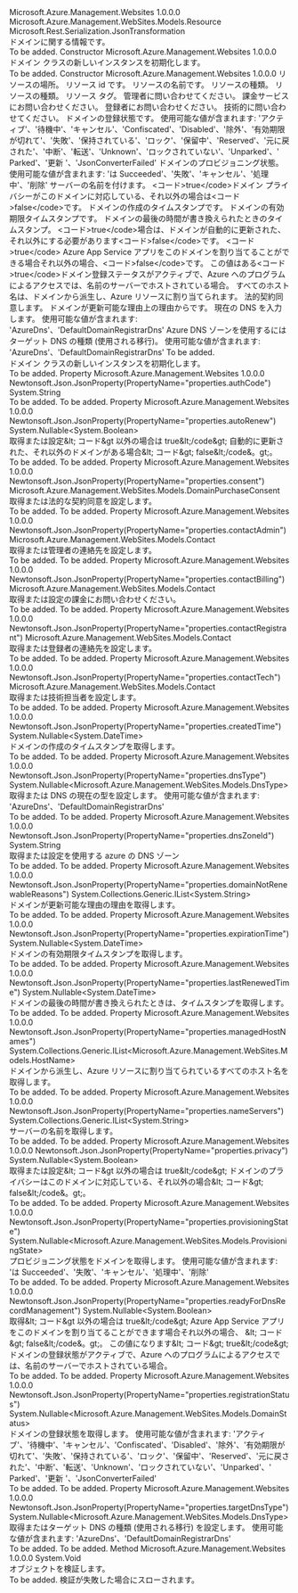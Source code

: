 <Type Name="Domain" FullName="Microsoft.Azure.Management.WebSites.Models.Domain">
  <TypeSignature Language="C#" Value="public class Domain : Microsoft.Azure.Management.WebSites.Models.Resource" />
  <TypeSignature Language="ILAsm" Value=".class public auto ansi beforefieldinit Domain extends Microsoft.Azure.Management.WebSites.Models.Resource" />
  <TypeSignature Language="DocId" Value="T:Microsoft.Azure.Management.WebSites.Models.Domain" />
  <TypeSignature Language="VB.NET" Value="Public Class Domain&#xA;Inherits Resource" />
  <TypeSignature Language="F#" Value="type Domain = class&#xA;    inherit Resource" />
  <AssemblyInfo>
    <AssemblyName>Microsoft.Azure.Management.Websites</AssemblyName>
    <AssemblyVersion>1.0.0.0</AssemblyVersion>
  </AssemblyInfo>
  <Base>
    <BaseTypeName>Microsoft.Azure.Management.WebSites.Models.Resource</BaseTypeName>
  </Base>
  <Interfaces />
  <Attributes>
    <Attribute>
      <AttributeName>Microsoft.Rest.Serialization.JsonTransformation</AttributeName>
    </Attribute>
  </Attributes>
  <Docs>
    <summary>
            ドメインに関する情報です。
            </summary>
    <remarks>To be added.</remarks>
  </Docs>
  <Members>
    <Member MemberName=".ctor">
      <MemberSignature Language="C#" Value="public Domain ();" />
      <MemberSignature Language="ILAsm" Value=".method public hidebysig specialname rtspecialname instance void .ctor() cil managed" />
      <MemberSignature Language="DocId" Value="M:Microsoft.Azure.Management.WebSites.Models.Domain.#ctor" />
      <MemberSignature Language="VB.NET" Value="Public Sub New ()" />
      <MemberType>Constructor</MemberType>
      <AssemblyInfo>
        <AssemblyName>Microsoft.Azure.Management.Websites</AssemblyName>
        <AssemblyVersion>1.0.0.0</AssemblyVersion>
      </AssemblyInfo>
      <Parameters />
      <Docs>
        <summary>
            ドメイン クラスの新しいインスタンスを初期化します。
            </summary>
        <remarks>To be added.</remarks>
      </Docs>
    </Member>
    <Member MemberName=".ctor">
      <MemberSignature Language="C#" Value="public Domain (string location, string id = null, string name = null, string kind = null, string type = null, System.Collections.Generic.IDictionary&lt;string,string&gt; tags = null, Microsoft.Azure.Management.WebSites.Models.Contact contactAdmin = null, Microsoft.Azure.Management.WebSites.Models.Contact contactBilling = null, Microsoft.Azure.Management.WebSites.Models.Contact contactRegistrant = null, Microsoft.Azure.Management.WebSites.Models.Contact contactTech = null, Nullable&lt;Microsoft.Azure.Management.WebSites.Models.DomainStatus&gt; registrationStatus = null, Nullable&lt;Microsoft.Azure.Management.WebSites.Models.ProvisioningState&gt; provisioningState = null, System.Collections.Generic.IList&lt;string&gt; nameServers = null, Nullable&lt;bool&gt; privacy = null, Nullable&lt;DateTime&gt; createdTime = null, Nullable&lt;DateTime&gt; expirationTime = null, Nullable&lt;DateTime&gt; lastRenewedTime = null, Nullable&lt;bool&gt; autoRenew = null, Nullable&lt;bool&gt; readyForDnsRecordManagement = null, System.Collections.Generic.IList&lt;Microsoft.Azure.Management.WebSites.Models.HostName&gt; managedHostNames = null, Microsoft.Azure.Management.WebSites.Models.DomainPurchaseConsent consent = null, System.Collections.Generic.IList&lt;string&gt; domainNotRenewableReasons = null, Nullable&lt;Microsoft.Azure.Management.WebSites.Models.DnsType&gt; dnsType = null, string dnsZoneId = null, Nullable&lt;Microsoft.Azure.Management.WebSites.Models.DnsType&gt; targetDnsType = null, string authCode = null);" />
      <MemberSignature Language="ILAsm" Value=".method public hidebysig specialname rtspecialname instance void .ctor(string location, string id, string name, string kind, string type, class System.Collections.Generic.IDictionary`2&lt;string, string&gt; tags, class Microsoft.Azure.Management.WebSites.Models.Contact contactAdmin, class Microsoft.Azure.Management.WebSites.Models.Contact contactBilling, class Microsoft.Azure.Management.WebSites.Models.Contact contactRegistrant, class Microsoft.Azure.Management.WebSites.Models.Contact contactTech, valuetype System.Nullable`1&lt;valuetype Microsoft.Azure.Management.WebSites.Models.DomainStatus&gt; registrationStatus, valuetype System.Nullable`1&lt;valuetype Microsoft.Azure.Management.WebSites.Models.ProvisioningState&gt; provisioningState, class System.Collections.Generic.IList`1&lt;string&gt; nameServers, valuetype System.Nullable`1&lt;bool&gt; privacy, valuetype System.Nullable`1&lt;valuetype System.DateTime&gt; createdTime, valuetype System.Nullable`1&lt;valuetype System.DateTime&gt; expirationTime, valuetype System.Nullable`1&lt;valuetype System.DateTime&gt; lastRenewedTime, valuetype System.Nullable`1&lt;bool&gt; autoRenew, valuetype System.Nullable`1&lt;bool&gt; readyForDnsRecordManagement, class System.Collections.Generic.IList`1&lt;class Microsoft.Azure.Management.WebSites.Models.HostName&gt; managedHostNames, class Microsoft.Azure.Management.WebSites.Models.DomainPurchaseConsent consent, class System.Collections.Generic.IList`1&lt;string&gt; domainNotRenewableReasons, valuetype System.Nullable`1&lt;valuetype Microsoft.Azure.Management.WebSites.Models.DnsType&gt; dnsType, string dnsZoneId, valuetype System.Nullable`1&lt;valuetype Microsoft.Azure.Management.WebSites.Models.DnsType&gt; targetDnsType, string authCode) cil managed" />
      <MemberSignature Language="DocId" Value="M:Microsoft.Azure.Management.WebSites.Models.Domain.#ctor(System.String,System.String,System.String,System.String,System.String,System.Collections.Generic.IDictionary{System.String,System.String},Microsoft.Azure.Management.WebSites.Models.Contact,Microsoft.Azure.Management.WebSites.Models.Contact,Microsoft.Azure.Management.WebSites.Models.Contact,Microsoft.Azure.Management.WebSites.Models.Contact,System.Nullable{Microsoft.Azure.Management.WebSites.Models.DomainStatus},System.Nullable{Microsoft.Azure.Management.WebSites.Models.ProvisioningState},System.Collections.Generic.IList{System.String},System.Nullable{System.Boolean},System.Nullable{System.DateTime},System.Nullable{System.DateTime},System.Nullable{System.DateTime},System.Nullable{System.Boolean},System.Nullable{System.Boolean},System.Collections.Generic.IList{Microsoft.Azure.Management.WebSites.Models.HostName},Microsoft.Azure.Management.WebSites.Models.DomainPurchaseConsent,System.Collections.Generic.IList{System.String},System.Nullable{Microsoft.Azure.Management.WebSites.Models.DnsType},System.String,System.Nullable{Microsoft.Azure.Management.WebSites.Models.DnsType},System.String)" />
      <MemberSignature Language="VB.NET" Value="Public Sub New (location As String, Optional id As String = null, Optional name As String = null, Optional kind As String = null, Optional type As String = null, Optional tags As IDictionary(Of String, String) = null, Optional contactAdmin As Contact = null, Optional contactBilling As Contact = null, Optional contactRegistrant As Contact = null, Optional contactTech As Contact = null, Optional registrationStatus As Nullable(Of DomainStatus) = null, Optional provisioningState As Nullable(Of ProvisioningState) = null, Optional nameServers As IList(Of String) = null, Optional privacy As Nullable(Of Boolean) = null, Optional createdTime As Nullable(Of DateTime) = null, Optional expirationTime As Nullable(Of DateTime) = null, Optional lastRenewedTime As Nullable(Of DateTime) = null, Optional autoRenew As Nullable(Of Boolean) = null, Optional readyForDnsRecordManagement As Nullable(Of Boolean) = null, Optional managedHostNames As IList(Of HostName) = null, Optional consent As DomainPurchaseConsent = null, Optional domainNotRenewableReasons As IList(Of String) = null, Optional dnsType As Nullable(Of DnsType) = null, Optional dnsZoneId As String = null, Optional targetDnsType As Nullable(Of DnsType) = null, Optional authCode As String = null)" />
      <MemberSignature Language="F#" Value="new Microsoft.Azure.Management.WebSites.Models.Domain : string * string * string * string * string * System.Collections.Generic.IDictionary&lt;string, string&gt; * Microsoft.Azure.Management.WebSites.Models.Contact * Microsoft.Azure.Management.WebSites.Models.Contact * Microsoft.Azure.Management.WebSites.Models.Contact * Microsoft.Azure.Management.WebSites.Models.Contact * Nullable&lt;Microsoft.Azure.Management.WebSites.Models.DomainStatus&gt; * Nullable&lt;Microsoft.Azure.Management.WebSites.Models.ProvisioningState&gt; * System.Collections.Generic.IList&lt;string&gt; * Nullable&lt;bool&gt; * Nullable&lt;DateTime&gt; * Nullable&lt;DateTime&gt; * Nullable&lt;DateTime&gt; * Nullable&lt;bool&gt; * Nullable&lt;bool&gt; * System.Collections.Generic.IList&lt;Microsoft.Azure.Management.WebSites.Models.HostName&gt; * Microsoft.Azure.Management.WebSites.Models.DomainPurchaseConsent * System.Collections.Generic.IList&lt;string&gt; * Nullable&lt;Microsoft.Azure.Management.WebSites.Models.DnsType&gt; * string * Nullable&lt;Microsoft.Azure.Management.WebSites.Models.DnsType&gt; * string -&gt; Microsoft.Azure.Management.WebSites.Models.Domain" Usage="new Microsoft.Azure.Management.WebSites.Models.Domain (location, id, name, kind, type, tags, contactAdmin, contactBilling, contactRegistrant, contactTech, registrationStatus, provisioningState, nameServers, privacy, createdTime, expirationTime, lastRenewedTime, autoRenew, readyForDnsRecordManagement, managedHostNames, consent, domainNotRenewableReasons, dnsType, dnsZoneId, targetDnsType, authCode)" />
      <MemberType>Constructor</MemberType>
      <AssemblyInfo>
        <AssemblyName>Microsoft.Azure.Management.Websites</AssemblyName>
        <AssemblyVersion>1.0.0.0</AssemblyVersion>
      </AssemblyInfo>
      <Parameters>
        <Parameter Name="location" Type="System.String" />
        <Parameter Name="id" Type="System.String" />
        <Parameter Name="name" Type="System.String" />
        <Parameter Name="kind" Type="System.String" />
        <Parameter Name="type" Type="System.String" />
        <Parameter Name="tags" Type="System.Collections.Generic.IDictionary&lt;System.String,System.String&gt;" />
        <Parameter Name="contactAdmin" Type="Microsoft.Azure.Management.WebSites.Models.Contact" />
        <Parameter Name="contactBilling" Type="Microsoft.Azure.Management.WebSites.Models.Contact" />
        <Parameter Name="contactRegistrant" Type="Microsoft.Azure.Management.WebSites.Models.Contact" />
        <Parameter Name="contactTech" Type="Microsoft.Azure.Management.WebSites.Models.Contact" />
        <Parameter Name="registrationStatus" Type="System.Nullable&lt;Microsoft.Azure.Management.WebSites.Models.DomainStatus&gt;" />
        <Parameter Name="provisioningState" Type="System.Nullable&lt;Microsoft.Azure.Management.WebSites.Models.ProvisioningState&gt;" />
        <Parameter Name="nameServers" Type="System.Collections.Generic.IList&lt;System.String&gt;" />
        <Parameter Name="privacy" Type="System.Nullable&lt;System.Boolean&gt;" />
        <Parameter Name="createdTime" Type="System.Nullable&lt;System.DateTime&gt;" />
        <Parameter Name="expirationTime" Type="System.Nullable&lt;System.DateTime&gt;" />
        <Parameter Name="lastRenewedTime" Type="System.Nullable&lt;System.DateTime&gt;" />
        <Parameter Name="autoRenew" Type="System.Nullable&lt;System.Boolean&gt;" />
        <Parameter Name="readyForDnsRecordManagement" Type="System.Nullable&lt;System.Boolean&gt;" />
        <Parameter Name="managedHostNames" Type="System.Collections.Generic.IList&lt;Microsoft.Azure.Management.WebSites.Models.HostName&gt;" />
        <Parameter Name="consent" Type="Microsoft.Azure.Management.WebSites.Models.DomainPurchaseConsent" />
        <Parameter Name="domainNotRenewableReasons" Type="System.Collections.Generic.IList&lt;System.String&gt;" />
        <Parameter Name="dnsType" Type="System.Nullable&lt;Microsoft.Azure.Management.WebSites.Models.DnsType&gt;" />
        <Parameter Name="dnsZoneId" Type="System.String" />
        <Parameter Name="targetDnsType" Type="System.Nullable&lt;Microsoft.Azure.Management.WebSites.Models.DnsType&gt;" />
        <Parameter Name="authCode" Type="System.String" />
      </Parameters>
      <Docs>
        <param name="location">リソースの場所。</param>
        <param name="id">リソース id です。</param>
        <param name="name">リソースの名前です。</param>
        <param name="kind">リソースの種類。</param>
        <param name="type">リソースの種類。</param>
        <param name="tags">リソース タグ。</param>
        <param name="contactAdmin">管理者に問い合わせてください。</param>
        <param name="contactBilling">課金サービスにお問い合わせください。</param>
        <param name="contactRegistrant">登録者にお問い合わせください。</param>
        <param name="contactTech">技術的に問い合わせてください。</param>
        <param name="registrationStatus">ドメインの登録状態です。
            使用可能な値が含まれます: 'アクティブ'、'待機中'、'キャンセル'、'Confiscated'、'Disabled'、'除外'、'有効期限が切れて'、'失敗'、'保持されている'、'ロック'、'保留中'、'Reserved'、'元に戻された'、'中断'、'転送'、'Unknown'、'ロックされていない'、'Unparked'、' Parked'、'更新 '、'JsonConverterFailed'</param>
        <param name="provisioningState">ドメインのプロビジョニング状態。 使用可能な値が含まれます: 'は Succeeded'、'失敗'、'キャンセル'、'処理中'、'削除'</param>
        <param name="nameServers">サーバーの名前を付けます。</param>
        <param name="privacy">&lt;コード&gt;true&lt;/code&gt;ドメイン プライバシーがこのドメインに対応している、それ以外の場合は&lt;コード&gt;false&lt;/code&gt;です。</param>
        <param name="createdTime">ドメインの作成のタイムスタンプです。</param>
        <param name="expirationTime">ドメインの有効期限タイムスタンプです。</param>
        <param name="lastRenewedTime">ドメインの最後の時間が書き換えられたときのタイムスタンプ。</param>
        <param name="autoRenew">&lt;コード&gt;true&lt;/code&gt;場合は、ドメインが自動的に更新された、それ以外にする必要があります&lt;コード&gt;false&lt;/code&gt;です。</param>
        <param name="readyForDnsRecordManagement">&lt;コード&gt;true&lt;/code&gt; Azure App Service アプリをこのドメインを割り当てることができる場合それ以外の場合、&lt;コード&gt;false&lt;/code&gt;です。 この値はある&lt;コード&gt;true&lt;/code&gt;ドメイン登録ステータスがアクティブで、Azure へのプログラムによるアクセスでは、名前のサーバーでホストされている場合。</param>
        <param name="managedHostNames">すべてのホスト名は、ドメインから派生し、Azure リソースに割り当てられます。</param>
        <param name="consent">法的契約同意します。</param>
        <param name="domainNotRenewableReasons">ドメインが更新可能な理由上の理由からです。</param>
        <param name="dnsType">現在の DNS を入力します。 使用可能な値が含まれます: 'AzureDns'、'DefaultDomainRegistrarDns'</param>
        <param name="dnsZoneId">Azure DNS ゾーンを使用するには</param>
        <param name="targetDnsType">ターゲット DNS の種類 (使用される移行)。 使用可能な値が含まれます: 'AzureDns'、'DefaultDomainRegistrarDns'</param>
        <param name="authCode">To be added.</param>
        <summary>
            ドメイン クラスの新しいインスタンスを初期化します。
            </summary>
        <remarks>To be added.</remarks>
      </Docs>
    </Member>
    <Member MemberName="AuthCode">
      <MemberSignature Language="C#" Value="public string AuthCode { get; set; }" />
      <MemberSignature Language="ILAsm" Value=".property instance string AuthCode" />
      <MemberSignature Language="DocId" Value="P:Microsoft.Azure.Management.WebSites.Models.Domain.AuthCode" />
      <MemberSignature Language="VB.NET" Value="Public Property AuthCode As String" />
      <MemberSignature Language="F#" Value="member this.AuthCode : string with get, set" Usage="Microsoft.Azure.Management.WebSites.Models.Domain.AuthCode" />
      <MemberType>Property</MemberType>
      <AssemblyInfo>
        <AssemblyName>Microsoft.Azure.Management.Websites</AssemblyName>
        <AssemblyVersion>1.0.0.0</AssemblyVersion>
      </AssemblyInfo>
      <Attributes>
        <Attribute>
          <AttributeName>Newtonsoft.Json.JsonProperty(PropertyName="properties.authCode")</AttributeName>
        </Attribute>
      </Attributes>
      <ReturnValue>
        <ReturnType>System.String</ReturnType>
      </ReturnValue>
      <Docs>
        <summary />
        <value>To be added.</value>
        <remarks>To be added.</remarks>
      </Docs>
    </Member>
    <Member MemberName="AutoRenew">
      <MemberSignature Language="C#" Value="public Nullable&lt;bool&gt; AutoRenew { get; set; }" />
      <MemberSignature Language="ILAsm" Value=".property instance valuetype System.Nullable`1&lt;bool&gt; AutoRenew" />
      <MemberSignature Language="DocId" Value="P:Microsoft.Azure.Management.WebSites.Models.Domain.AutoRenew" />
      <MemberSignature Language="VB.NET" Value="Public Property AutoRenew As Nullable(Of Boolean)" />
      <MemberSignature Language="F#" Value="member this.AutoRenew : Nullable&lt;bool&gt; with get, set" Usage="Microsoft.Azure.Management.WebSites.Models.Domain.AutoRenew" />
      <MemberType>Property</MemberType>
      <AssemblyInfo>
        <AssemblyName>Microsoft.Azure.Management.Websites</AssemblyName>
        <AssemblyVersion>1.0.0.0</AssemblyVersion>
      </AssemblyInfo>
      <Attributes>
        <Attribute>
          <AttributeName>Newtonsoft.Json.JsonProperty(PropertyName="properties.autoRenew")</AttributeName>
        </Attribute>
      </Attributes>
      <ReturnValue>
        <ReturnType>System.Nullable&lt;System.Boolean&gt;</ReturnType>
      </ReturnValue>
      <Docs>
        <summary>
            取得または設定&amp;lt; コード&amp;gt 以外の場合は true&amp;lt;/code&amp;gt; 自動的に更新された、それ以外のドメインがある場合&amp;lt; コード&amp;gt; false&amp;lt;/code&amp;。gt;。
            </summary>
        <value>To be added.</value>
        <remarks>To be added.</remarks>
      </Docs>
    </Member>
    <Member MemberName="Consent">
      <MemberSignature Language="C#" Value="public Microsoft.Azure.Management.WebSites.Models.DomainPurchaseConsent Consent { get; set; }" />
      <MemberSignature Language="ILAsm" Value=".property instance class Microsoft.Azure.Management.WebSites.Models.DomainPurchaseConsent Consent" />
      <MemberSignature Language="DocId" Value="P:Microsoft.Azure.Management.WebSites.Models.Domain.Consent" />
      <MemberSignature Language="VB.NET" Value="Public Property Consent As DomainPurchaseConsent" />
      <MemberSignature Language="F#" Value="member this.Consent : Microsoft.Azure.Management.WebSites.Models.DomainPurchaseConsent with get, set" Usage="Microsoft.Azure.Management.WebSites.Models.Domain.Consent" />
      <MemberType>Property</MemberType>
      <AssemblyInfo>
        <AssemblyName>Microsoft.Azure.Management.Websites</AssemblyName>
        <AssemblyVersion>1.0.0.0</AssemblyVersion>
      </AssemblyInfo>
      <Attributes>
        <Attribute>
          <AttributeName>Newtonsoft.Json.JsonProperty(PropertyName="properties.consent")</AttributeName>
        </Attribute>
      </Attributes>
      <ReturnValue>
        <ReturnType>Microsoft.Azure.Management.WebSites.Models.DomainPurchaseConsent</ReturnType>
      </ReturnValue>
      <Docs>
        <summary>
            取得または法的な契約同意を設定します。
            </summary>
        <value>To be added.</value>
        <remarks>To be added.</remarks>
      </Docs>
    </Member>
    <Member MemberName="ContactAdmin">
      <MemberSignature Language="C#" Value="public Microsoft.Azure.Management.WebSites.Models.Contact ContactAdmin { get; set; }" />
      <MemberSignature Language="ILAsm" Value=".property instance class Microsoft.Azure.Management.WebSites.Models.Contact ContactAdmin" />
      <MemberSignature Language="DocId" Value="P:Microsoft.Azure.Management.WebSites.Models.Domain.ContactAdmin" />
      <MemberSignature Language="VB.NET" Value="Public Property ContactAdmin As Contact" />
      <MemberSignature Language="F#" Value="member this.ContactAdmin : Microsoft.Azure.Management.WebSites.Models.Contact with get, set" Usage="Microsoft.Azure.Management.WebSites.Models.Domain.ContactAdmin" />
      <MemberType>Property</MemberType>
      <AssemblyInfo>
        <AssemblyName>Microsoft.Azure.Management.Websites</AssemblyName>
        <AssemblyVersion>1.0.0.0</AssemblyVersion>
      </AssemblyInfo>
      <Attributes>
        <Attribute>
          <AttributeName>Newtonsoft.Json.JsonProperty(PropertyName="properties.contactAdmin")</AttributeName>
        </Attribute>
      </Attributes>
      <ReturnValue>
        <ReturnType>Microsoft.Azure.Management.WebSites.Models.Contact</ReturnType>
      </ReturnValue>
      <Docs>
        <summary>
            取得または管理者の連絡先を設定します。
            </summary>
        <value>To be added.</value>
        <remarks>To be added.</remarks>
      </Docs>
    </Member>
    <Member MemberName="ContactBilling">
      <MemberSignature Language="C#" Value="public Microsoft.Azure.Management.WebSites.Models.Contact ContactBilling { get; set; }" />
      <MemberSignature Language="ILAsm" Value=".property instance class Microsoft.Azure.Management.WebSites.Models.Contact ContactBilling" />
      <MemberSignature Language="DocId" Value="P:Microsoft.Azure.Management.WebSites.Models.Domain.ContactBilling" />
      <MemberSignature Language="VB.NET" Value="Public Property ContactBilling As Contact" />
      <MemberSignature Language="F#" Value="member this.ContactBilling : Microsoft.Azure.Management.WebSites.Models.Contact with get, set" Usage="Microsoft.Azure.Management.WebSites.Models.Domain.ContactBilling" />
      <MemberType>Property</MemberType>
      <AssemblyInfo>
        <AssemblyName>Microsoft.Azure.Management.Websites</AssemblyName>
        <AssemblyVersion>1.0.0.0</AssemblyVersion>
      </AssemblyInfo>
      <Attributes>
        <Attribute>
          <AttributeName>Newtonsoft.Json.JsonProperty(PropertyName="properties.contactBilling")</AttributeName>
        </Attribute>
      </Attributes>
      <ReturnValue>
        <ReturnType>Microsoft.Azure.Management.WebSites.Models.Contact</ReturnType>
      </ReturnValue>
      <Docs>
        <summary>
            取得または設定の課金にお問い合わせください。
            </summary>
        <value>To be added.</value>
        <remarks>To be added.</remarks>
      </Docs>
    </Member>
    <Member MemberName="ContactRegistrant">
      <MemberSignature Language="C#" Value="public Microsoft.Azure.Management.WebSites.Models.Contact ContactRegistrant { get; set; }" />
      <MemberSignature Language="ILAsm" Value=".property instance class Microsoft.Azure.Management.WebSites.Models.Contact ContactRegistrant" />
      <MemberSignature Language="DocId" Value="P:Microsoft.Azure.Management.WebSites.Models.Domain.ContactRegistrant" />
      <MemberSignature Language="VB.NET" Value="Public Property ContactRegistrant As Contact" />
      <MemberSignature Language="F#" Value="member this.ContactRegistrant : Microsoft.Azure.Management.WebSites.Models.Contact with get, set" Usage="Microsoft.Azure.Management.WebSites.Models.Domain.ContactRegistrant" />
      <MemberType>Property</MemberType>
      <AssemblyInfo>
        <AssemblyName>Microsoft.Azure.Management.Websites</AssemblyName>
        <AssemblyVersion>1.0.0.0</AssemblyVersion>
      </AssemblyInfo>
      <Attributes>
        <Attribute>
          <AttributeName>Newtonsoft.Json.JsonProperty(PropertyName="properties.contactRegistrant")</AttributeName>
        </Attribute>
      </Attributes>
      <ReturnValue>
        <ReturnType>Microsoft.Azure.Management.WebSites.Models.Contact</ReturnType>
      </ReturnValue>
      <Docs>
        <summary>
            取得または登録者の連絡先を設定します。
            </summary>
        <value>To be added.</value>
        <remarks>To be added.</remarks>
      </Docs>
    </Member>
    <Member MemberName="ContactTech">
      <MemberSignature Language="C#" Value="public Microsoft.Azure.Management.WebSites.Models.Contact ContactTech { get; set; }" />
      <MemberSignature Language="ILAsm" Value=".property instance class Microsoft.Azure.Management.WebSites.Models.Contact ContactTech" />
      <MemberSignature Language="DocId" Value="P:Microsoft.Azure.Management.WebSites.Models.Domain.ContactTech" />
      <MemberSignature Language="VB.NET" Value="Public Property ContactTech As Contact" />
      <MemberSignature Language="F#" Value="member this.ContactTech : Microsoft.Azure.Management.WebSites.Models.Contact with get, set" Usage="Microsoft.Azure.Management.WebSites.Models.Domain.ContactTech" />
      <MemberType>Property</MemberType>
      <AssemblyInfo>
        <AssemblyName>Microsoft.Azure.Management.Websites</AssemblyName>
        <AssemblyVersion>1.0.0.0</AssemblyVersion>
      </AssemblyInfo>
      <Attributes>
        <Attribute>
          <AttributeName>Newtonsoft.Json.JsonProperty(PropertyName="properties.contactTech")</AttributeName>
        </Attribute>
      </Attributes>
      <ReturnValue>
        <ReturnType>Microsoft.Azure.Management.WebSites.Models.Contact</ReturnType>
      </ReturnValue>
      <Docs>
        <summary>
            取得または技術担当者を設定します。
            </summary>
        <value>To be added.</value>
        <remarks>To be added.</remarks>
      </Docs>
    </Member>
    <Member MemberName="CreatedTime">
      <MemberSignature Language="C#" Value="public Nullable&lt;DateTime&gt; CreatedTime { get; }" />
      <MemberSignature Language="ILAsm" Value=".property instance valuetype System.Nullable`1&lt;valuetype System.DateTime&gt; CreatedTime" />
      <MemberSignature Language="DocId" Value="P:Microsoft.Azure.Management.WebSites.Models.Domain.CreatedTime" />
      <MemberSignature Language="VB.NET" Value="Public ReadOnly Property CreatedTime As Nullable(Of DateTime)" />
      <MemberSignature Language="F#" Value="member this.CreatedTime : Nullable&lt;DateTime&gt;" Usage="Microsoft.Azure.Management.WebSites.Models.Domain.CreatedTime" />
      <MemberType>Property</MemberType>
      <AssemblyInfo>
        <AssemblyName>Microsoft.Azure.Management.Websites</AssemblyName>
        <AssemblyVersion>1.0.0.0</AssemblyVersion>
      </AssemblyInfo>
      <Attributes>
        <Attribute>
          <AttributeName>Newtonsoft.Json.JsonProperty(PropertyName="properties.createdTime")</AttributeName>
        </Attribute>
      </Attributes>
      <ReturnValue>
        <ReturnType>System.Nullable&lt;System.DateTime&gt;</ReturnType>
      </ReturnValue>
      <Docs>
        <summary>
            ドメインの作成のタイムスタンプを取得します。
            </summary>
        <value>To be added.</value>
        <remarks>To be added.</remarks>
      </Docs>
    </Member>
    <Member MemberName="DnsType">
      <MemberSignature Language="C#" Value="public Nullable&lt;Microsoft.Azure.Management.WebSites.Models.DnsType&gt; DnsType { get; set; }" />
      <MemberSignature Language="ILAsm" Value=".property instance valuetype System.Nullable`1&lt;valuetype Microsoft.Azure.Management.WebSites.Models.DnsType&gt; DnsType" />
      <MemberSignature Language="DocId" Value="P:Microsoft.Azure.Management.WebSites.Models.Domain.DnsType" />
      <MemberSignature Language="VB.NET" Value="Public Property DnsType As Nullable(Of DnsType)" />
      <MemberSignature Language="F#" Value="member this.DnsType : Nullable&lt;Microsoft.Azure.Management.WebSites.Models.DnsType&gt; with get, set" Usage="Microsoft.Azure.Management.WebSites.Models.Domain.DnsType" />
      <MemberType>Property</MemberType>
      <AssemblyInfo>
        <AssemblyName>Microsoft.Azure.Management.Websites</AssemblyName>
        <AssemblyVersion>1.0.0.0</AssemblyVersion>
      </AssemblyInfo>
      <Attributes>
        <Attribute>
          <AttributeName>Newtonsoft.Json.JsonProperty(PropertyName="properties.dnsType")</AttributeName>
        </Attribute>
      </Attributes>
      <ReturnValue>
        <ReturnType>System.Nullable&lt;Microsoft.Azure.Management.WebSites.Models.DnsType&gt;</ReturnType>
      </ReturnValue>
      <Docs>
        <summary>
            取得または DNS の現在の型を設定します。 使用可能な値が含まれます: 'AzureDns'、'DefaultDomainRegistrarDns'
            </summary>
        <value>To be added.</value>
        <remarks>To be added.</remarks>
      </Docs>
    </Member>
    <Member MemberName="DnsZoneId">
      <MemberSignature Language="C#" Value="public string DnsZoneId { get; set; }" />
      <MemberSignature Language="ILAsm" Value=".property instance string DnsZoneId" />
      <MemberSignature Language="DocId" Value="P:Microsoft.Azure.Management.WebSites.Models.Domain.DnsZoneId" />
      <MemberSignature Language="VB.NET" Value="Public Property DnsZoneId As String" />
      <MemberSignature Language="F#" Value="member this.DnsZoneId : string with get, set" Usage="Microsoft.Azure.Management.WebSites.Models.Domain.DnsZoneId" />
      <MemberType>Property</MemberType>
      <AssemblyInfo>
        <AssemblyName>Microsoft.Azure.Management.Websites</AssemblyName>
        <AssemblyVersion>1.0.0.0</AssemblyVersion>
      </AssemblyInfo>
      <Attributes>
        <Attribute>
          <AttributeName>Newtonsoft.Json.JsonProperty(PropertyName="properties.dnsZoneId")</AttributeName>
        </Attribute>
      </Attributes>
      <ReturnValue>
        <ReturnType>System.String</ReturnType>
      </ReturnValue>
      <Docs>
        <summary>
            取得または設定を使用する azure の DNS ゾーン
            </summary>
        <value>To be added.</value>
        <remarks>To be added.</remarks>
      </Docs>
    </Member>
    <Member MemberName="DomainNotRenewableReasons">
      <MemberSignature Language="C#" Value="public System.Collections.Generic.IList&lt;string&gt; DomainNotRenewableReasons { get; }" />
      <MemberSignature Language="ILAsm" Value=".property instance class System.Collections.Generic.IList`1&lt;string&gt; DomainNotRenewableReasons" />
      <MemberSignature Language="DocId" Value="P:Microsoft.Azure.Management.WebSites.Models.Domain.DomainNotRenewableReasons" />
      <MemberSignature Language="VB.NET" Value="Public ReadOnly Property DomainNotRenewableReasons As IList(Of String)" />
      <MemberSignature Language="F#" Value="member this.DomainNotRenewableReasons : System.Collections.Generic.IList&lt;string&gt;" Usage="Microsoft.Azure.Management.WebSites.Models.Domain.DomainNotRenewableReasons" />
      <MemberType>Property</MemberType>
      <AssemblyInfo>
        <AssemblyName>Microsoft.Azure.Management.Websites</AssemblyName>
        <AssemblyVersion>1.0.0.0</AssemblyVersion>
      </AssemblyInfo>
      <Attributes>
        <Attribute>
          <AttributeName>Newtonsoft.Json.JsonProperty(PropertyName="properties.domainNotRenewableReasons")</AttributeName>
        </Attribute>
      </Attributes>
      <ReturnValue>
        <ReturnType>System.Collections.Generic.IList&lt;System.String&gt;</ReturnType>
      </ReturnValue>
      <Docs>
        <summary>
            ドメインが更新可能な理由の理由を取得します。
            </summary>
        <value>To be added.</value>
        <remarks>To be added.</remarks>
      </Docs>
    </Member>
    <Member MemberName="ExpirationTime">
      <MemberSignature Language="C#" Value="public Nullable&lt;DateTime&gt; ExpirationTime { get; }" />
      <MemberSignature Language="ILAsm" Value=".property instance valuetype System.Nullable`1&lt;valuetype System.DateTime&gt; ExpirationTime" />
      <MemberSignature Language="DocId" Value="P:Microsoft.Azure.Management.WebSites.Models.Domain.ExpirationTime" />
      <MemberSignature Language="VB.NET" Value="Public ReadOnly Property ExpirationTime As Nullable(Of DateTime)" />
      <MemberSignature Language="F#" Value="member this.ExpirationTime : Nullable&lt;DateTime&gt;" Usage="Microsoft.Azure.Management.WebSites.Models.Domain.ExpirationTime" />
      <MemberType>Property</MemberType>
      <AssemblyInfo>
        <AssemblyName>Microsoft.Azure.Management.Websites</AssemblyName>
        <AssemblyVersion>1.0.0.0</AssemblyVersion>
      </AssemblyInfo>
      <Attributes>
        <Attribute>
          <AttributeName>Newtonsoft.Json.JsonProperty(PropertyName="properties.expirationTime")</AttributeName>
        </Attribute>
      </Attributes>
      <ReturnValue>
        <ReturnType>System.Nullable&lt;System.DateTime&gt;</ReturnType>
      </ReturnValue>
      <Docs>
        <summary>
            ドメインの有効期限タイムスタンプを取得します。
            </summary>
        <value>To be added.</value>
        <remarks>To be added.</remarks>
      </Docs>
    </Member>
    <Member MemberName="LastRenewedTime">
      <MemberSignature Language="C#" Value="public Nullable&lt;DateTime&gt; LastRenewedTime { get; }" />
      <MemberSignature Language="ILAsm" Value=".property instance valuetype System.Nullable`1&lt;valuetype System.DateTime&gt; LastRenewedTime" />
      <MemberSignature Language="DocId" Value="P:Microsoft.Azure.Management.WebSites.Models.Domain.LastRenewedTime" />
      <MemberSignature Language="VB.NET" Value="Public ReadOnly Property LastRenewedTime As Nullable(Of DateTime)" />
      <MemberSignature Language="F#" Value="member this.LastRenewedTime : Nullable&lt;DateTime&gt;" Usage="Microsoft.Azure.Management.WebSites.Models.Domain.LastRenewedTime" />
      <MemberType>Property</MemberType>
      <AssemblyInfo>
        <AssemblyName>Microsoft.Azure.Management.Websites</AssemblyName>
        <AssemblyVersion>1.0.0.0</AssemblyVersion>
      </AssemblyInfo>
      <Attributes>
        <Attribute>
          <AttributeName>Newtonsoft.Json.JsonProperty(PropertyName="properties.lastRenewedTime")</AttributeName>
        </Attribute>
      </Attributes>
      <ReturnValue>
        <ReturnType>System.Nullable&lt;System.DateTime&gt;</ReturnType>
      </ReturnValue>
      <Docs>
        <summary>
            ドメインの最後の時間が書き換えられたときは、タイムスタンプを取得します。
            </summary>
        <value>To be added.</value>
        <remarks>To be added.</remarks>
      </Docs>
    </Member>
    <Member MemberName="ManagedHostNames">
      <MemberSignature Language="C#" Value="public System.Collections.Generic.IList&lt;Microsoft.Azure.Management.WebSites.Models.HostName&gt; ManagedHostNames { get; }" />
      <MemberSignature Language="ILAsm" Value=".property instance class System.Collections.Generic.IList`1&lt;class Microsoft.Azure.Management.WebSites.Models.HostName&gt; ManagedHostNames" />
      <MemberSignature Language="DocId" Value="P:Microsoft.Azure.Management.WebSites.Models.Domain.ManagedHostNames" />
      <MemberSignature Language="VB.NET" Value="Public ReadOnly Property ManagedHostNames As IList(Of HostName)" />
      <MemberSignature Language="F#" Value="member this.ManagedHostNames : System.Collections.Generic.IList&lt;Microsoft.Azure.Management.WebSites.Models.HostName&gt;" Usage="Microsoft.Azure.Management.WebSites.Models.Domain.ManagedHostNames" />
      <MemberType>Property</MemberType>
      <AssemblyInfo>
        <AssemblyName>Microsoft.Azure.Management.Websites</AssemblyName>
        <AssemblyVersion>1.0.0.0</AssemblyVersion>
      </AssemblyInfo>
      <Attributes>
        <Attribute>
          <AttributeName>Newtonsoft.Json.JsonProperty(PropertyName="properties.managedHostNames")</AttributeName>
        </Attribute>
      </Attributes>
      <ReturnValue>
        <ReturnType>System.Collections.Generic.IList&lt;Microsoft.Azure.Management.WebSites.Models.HostName&gt;</ReturnType>
      </ReturnValue>
      <Docs>
        <summary>
            ドメインから派生し、Azure リソースに割り当てられているすべてのホスト名を取得します。
            </summary>
        <value>To be added.</value>
        <remarks>To be added.</remarks>
      </Docs>
    </Member>
    <Member MemberName="NameServers">
      <MemberSignature Language="C#" Value="public System.Collections.Generic.IList&lt;string&gt; NameServers { get; }" />
      <MemberSignature Language="ILAsm" Value=".property instance class System.Collections.Generic.IList`1&lt;string&gt; NameServers" />
      <MemberSignature Language="DocId" Value="P:Microsoft.Azure.Management.WebSites.Models.Domain.NameServers" />
      <MemberSignature Language="VB.NET" Value="Public ReadOnly Property NameServers As IList(Of String)" />
      <MemberSignature Language="F#" Value="member this.NameServers : System.Collections.Generic.IList&lt;string&gt;" Usage="Microsoft.Azure.Management.WebSites.Models.Domain.NameServers" />
      <MemberType>Property</MemberType>
      <AssemblyInfo>
        <AssemblyName>Microsoft.Azure.Management.Websites</AssemblyName>
        <AssemblyVersion>1.0.0.0</AssemblyVersion>
      </AssemblyInfo>
      <Attributes>
        <Attribute>
          <AttributeName>Newtonsoft.Json.JsonProperty(PropertyName="properties.nameServers")</AttributeName>
        </Attribute>
      </Attributes>
      <ReturnValue>
        <ReturnType>System.Collections.Generic.IList&lt;System.String&gt;</ReturnType>
      </ReturnValue>
      <Docs>
        <summary>
            サーバーの名前を取得します。
            </summary>
        <value>To be added.</value>
        <remarks>To be added.</remarks>
      </Docs>
    </Member>
    <Member MemberName="Privacy">
      <MemberSignature Language="C#" Value="public Nullable&lt;bool&gt; Privacy { get; set; }" />
      <MemberSignature Language="ILAsm" Value=".property instance valuetype System.Nullable`1&lt;bool&gt; Privacy" />
      <MemberSignature Language="DocId" Value="P:Microsoft.Azure.Management.WebSites.Models.Domain.Privacy" />
      <MemberSignature Language="VB.NET" Value="Public Property Privacy As Nullable(Of Boolean)" />
      <MemberSignature Language="F#" Value="member this.Privacy : Nullable&lt;bool&gt; with get, set" Usage="Microsoft.Azure.Management.WebSites.Models.Domain.Privacy" />
      <MemberType>Property</MemberType>
      <AssemblyInfo>
        <AssemblyName>Microsoft.Azure.Management.Websites</AssemblyName>
        <AssemblyVersion>1.0.0.0</AssemblyVersion>
      </AssemblyInfo>
      <Attributes>
        <Attribute>
          <AttributeName>Newtonsoft.Json.JsonProperty(PropertyName="properties.privacy")</AttributeName>
        </Attribute>
      </Attributes>
      <ReturnValue>
        <ReturnType>System.Nullable&lt;System.Boolean&gt;</ReturnType>
      </ReturnValue>
      <Docs>
        <summary>
            取得または設定&amp;lt; コード&amp;gt 以外の場合は true&amp;lt;/code&amp;gt; ドメインのプライバシーはこのドメインに対応している、それ以外の場合&amp;lt; コード&amp;gt; false&amp;lt;/code&amp;。gt;。
            </summary>
        <value>To be added.</value>
        <remarks>To be added.</remarks>
      </Docs>
    </Member>
    <Member MemberName="ProvisioningState">
      <MemberSignature Language="C#" Value="public Nullable&lt;Microsoft.Azure.Management.WebSites.Models.ProvisioningState&gt; ProvisioningState { get; }" />
      <MemberSignature Language="ILAsm" Value=".property instance valuetype System.Nullable`1&lt;valuetype Microsoft.Azure.Management.WebSites.Models.ProvisioningState&gt; ProvisioningState" />
      <MemberSignature Language="DocId" Value="P:Microsoft.Azure.Management.WebSites.Models.Domain.ProvisioningState" />
      <MemberSignature Language="VB.NET" Value="Public ReadOnly Property ProvisioningState As Nullable(Of ProvisioningState)" />
      <MemberSignature Language="F#" Value="member this.ProvisioningState : Nullable&lt;Microsoft.Azure.Management.WebSites.Models.ProvisioningState&gt;" Usage="Microsoft.Azure.Management.WebSites.Models.Domain.ProvisioningState" />
      <MemberType>Property</MemberType>
      <AssemblyInfo>
        <AssemblyName>Microsoft.Azure.Management.Websites</AssemblyName>
        <AssemblyVersion>1.0.0.0</AssemblyVersion>
      </AssemblyInfo>
      <Attributes>
        <Attribute>
          <AttributeName>Newtonsoft.Json.JsonProperty(PropertyName="properties.provisioningState")</AttributeName>
        </Attribute>
      </Attributes>
      <ReturnValue>
        <ReturnType>System.Nullable&lt;Microsoft.Azure.Management.WebSites.Models.ProvisioningState&gt;</ReturnType>
      </ReturnValue>
      <Docs>
        <summary>
            プロビジョニング状態をドメインを取得します。 使用可能な値が含まれます: 'は Succeeded'、'失敗'、'キャンセル'、'処理中'、'削除'
            </summary>
        <value>To be added.</value>
        <remarks>To be added.</remarks>
      </Docs>
    </Member>
    <Member MemberName="ReadyForDnsRecordManagement">
      <MemberSignature Language="C#" Value="public Nullable&lt;bool&gt; ReadyForDnsRecordManagement { get; }" />
      <MemberSignature Language="ILAsm" Value=".property instance valuetype System.Nullable`1&lt;bool&gt; ReadyForDnsRecordManagement" />
      <MemberSignature Language="DocId" Value="P:Microsoft.Azure.Management.WebSites.Models.Domain.ReadyForDnsRecordManagement" />
      <MemberSignature Language="VB.NET" Value="Public ReadOnly Property ReadyForDnsRecordManagement As Nullable(Of Boolean)" />
      <MemberSignature Language="F#" Value="member this.ReadyForDnsRecordManagement : Nullable&lt;bool&gt;" Usage="Microsoft.Azure.Management.WebSites.Models.Domain.ReadyForDnsRecordManagement" />
      <MemberType>Property</MemberType>
      <AssemblyInfo>
        <AssemblyName>Microsoft.Azure.Management.Websites</AssemblyName>
        <AssemblyVersion>1.0.0.0</AssemblyVersion>
      </AssemblyInfo>
      <Attributes>
        <Attribute>
          <AttributeName>Newtonsoft.Json.JsonProperty(PropertyName="properties.readyForDnsRecordManagement")</AttributeName>
        </Attribute>
      </Attributes>
      <ReturnValue>
        <ReturnType>System.Nullable&lt;System.Boolean&gt;</ReturnType>
      </ReturnValue>
      <Docs>
        <summary>
            取得&amp;lt; コード&amp;gt 以外の場合は true&amp;lt;/code&amp;gt; Azure App Service アプリをこのドメインを割り当てることができます場合それ以外の場合、 &amp;lt; コード&amp;gt; false&amp;lt;/code&amp;。gt;。 この値になります&amp;lt; コード&amp;gt; true&amp;lt;/code&amp;gt; ドメインの登録状態がアクティブで、Azure へのプログラムによるアクセスでは、名前のサーバーでホストされている場合。
            </summary>
        <value>To be added.</value>
        <remarks>To be added.</remarks>
      </Docs>
    </Member>
    <Member MemberName="RegistrationStatus">
      <MemberSignature Language="C#" Value="public Nullable&lt;Microsoft.Azure.Management.WebSites.Models.DomainStatus&gt; RegistrationStatus { get; }" />
      <MemberSignature Language="ILAsm" Value=".property instance valuetype System.Nullable`1&lt;valuetype Microsoft.Azure.Management.WebSites.Models.DomainStatus&gt; RegistrationStatus" />
      <MemberSignature Language="DocId" Value="P:Microsoft.Azure.Management.WebSites.Models.Domain.RegistrationStatus" />
      <MemberSignature Language="VB.NET" Value="Public ReadOnly Property RegistrationStatus As Nullable(Of DomainStatus)" />
      <MemberSignature Language="F#" Value="member this.RegistrationStatus : Nullable&lt;Microsoft.Azure.Management.WebSites.Models.DomainStatus&gt;" Usage="Microsoft.Azure.Management.WebSites.Models.Domain.RegistrationStatus" />
      <MemberType>Property</MemberType>
      <AssemblyInfo>
        <AssemblyName>Microsoft.Azure.Management.Websites</AssemblyName>
        <AssemblyVersion>1.0.0.0</AssemblyVersion>
      </AssemblyInfo>
      <Attributes>
        <Attribute>
          <AttributeName>Newtonsoft.Json.JsonProperty(PropertyName="properties.registrationStatus")</AttributeName>
        </Attribute>
      </Attributes>
      <ReturnValue>
        <ReturnType>System.Nullable&lt;Microsoft.Azure.Management.WebSites.Models.DomainStatus&gt;</ReturnType>
      </ReturnValue>
      <Docs>
        <summary>
            ドメインの登録状態を取得します。 使用可能な値が含まれます: 'アクティブ'、'待機中'、'キャンセル'、'Confiscated'、'Disabled'、'除外'、'有効期限が切れて'、'失敗'、'保持されている'、'ロック'、'保留中'、'Reserved'、'元に戻された'、'中断'、'転送'、'Unknown'、'ロックされていない'、'Unparked'、' Parked'、'更新 '、'JsonConverterFailed'
            </summary>
        <value>To be added.</value>
        <remarks>To be added.</remarks>
      </Docs>
    </Member>
    <Member MemberName="TargetDnsType">
      <MemberSignature Language="C#" Value="public Nullable&lt;Microsoft.Azure.Management.WebSites.Models.DnsType&gt; TargetDnsType { get; set; }" />
      <MemberSignature Language="ILAsm" Value=".property instance valuetype System.Nullable`1&lt;valuetype Microsoft.Azure.Management.WebSites.Models.DnsType&gt; TargetDnsType" />
      <MemberSignature Language="DocId" Value="P:Microsoft.Azure.Management.WebSites.Models.Domain.TargetDnsType" />
      <MemberSignature Language="VB.NET" Value="Public Property TargetDnsType As Nullable(Of DnsType)" />
      <MemberSignature Language="F#" Value="member this.TargetDnsType : Nullable&lt;Microsoft.Azure.Management.WebSites.Models.DnsType&gt; with get, set" Usage="Microsoft.Azure.Management.WebSites.Models.Domain.TargetDnsType" />
      <MemberType>Property</MemberType>
      <AssemblyInfo>
        <AssemblyName>Microsoft.Azure.Management.Websites</AssemblyName>
        <AssemblyVersion>1.0.0.0</AssemblyVersion>
      </AssemblyInfo>
      <Attributes>
        <Attribute>
          <AttributeName>Newtonsoft.Json.JsonProperty(PropertyName="properties.targetDnsType")</AttributeName>
        </Attribute>
      </Attributes>
      <ReturnValue>
        <ReturnType>System.Nullable&lt;Microsoft.Azure.Management.WebSites.Models.DnsType&gt;</ReturnType>
      </ReturnValue>
      <Docs>
        <summary>
            取得またはターゲット DNS の種類 (使用される移行) を設定します。
            使用可能な値が含まれます: 'AzureDns'、'DefaultDomainRegistrarDns'
            </summary>
        <value>To be added.</value>
        <remarks>To be added.</remarks>
      </Docs>
    </Member>
    <Member MemberName="Validate">
      <MemberSignature Language="C#" Value="public override void Validate ();" />
      <MemberSignature Language="ILAsm" Value=".method public hidebysig virtual instance void Validate() cil managed" />
      <MemberSignature Language="DocId" Value="M:Microsoft.Azure.Management.WebSites.Models.Domain.Validate" />
      <MemberSignature Language="VB.NET" Value="Public Overrides Sub Validate ()" />
      <MemberSignature Language="F#" Value="override this.Validate : unit -&gt; unit" Usage="domain.Validate " />
      <MemberType>Method</MemberType>
      <AssemblyInfo>
        <AssemblyName>Microsoft.Azure.Management.Websites</AssemblyName>
        <AssemblyVersion>1.0.0.0</AssemblyVersion>
      </AssemblyInfo>
      <ReturnValue>
        <ReturnType>System.Void</ReturnType>
      </ReturnValue>
      <Parameters />
      <Docs>
        <summary>
            オブジェクトを検証します。
            </summary>
        <remarks>To be added.</remarks>
        <exception cref="T:Microsoft.Rest.ValidationException">
            検証が失敗した場合にスローされます。
            </exception>
      </Docs>
    </Member>
  </Members>
</Type>